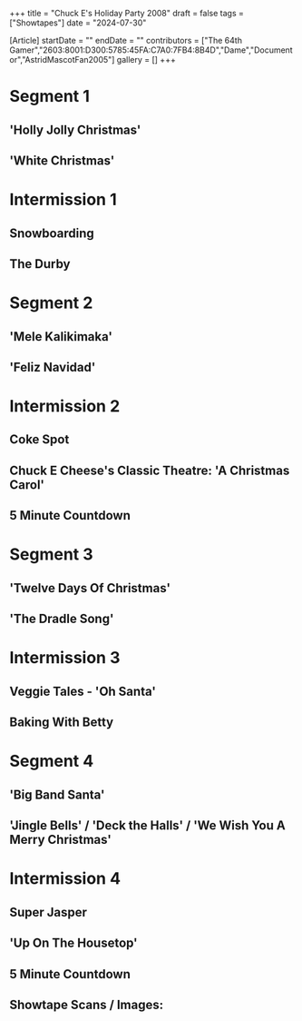 +++
title = "Chuck E's Holiday Party 2008"
draft = false
tags = ["Showtapes"]
date = "2024-07-30"

[Article]
startDate = ""
endDate = ""
contributors = ["The 64th Gamer","2603:8001:D300:5785:45FA:C7A0:7FB4:8B4D","Dame","Documentor","AstridMascotFan2005"]
gallery = []
+++

# Segment 1
## 'Holly Jolly Christmas'
## 'White Christmas'
# Intermission 1
## Snowboarding
## The Durby
# Segment 2
## 'Mele Kalikimaka'
## 'Feliz Navidad'
# Intermission 2
## Coke Spot
## Chuck E Cheese's Classic Theatre: 'A Christmas Carol'
## 5 Minute Countdown
# Segment 3
## 'Twelve Days Of Christmas'
## 'The Dradle Song'
# Intermission 3
## Veggie Tales - 'Oh Santa'
## Baking With Betty
# Segment 4
## 'Big Band Santa'
## 'Jingle Bells' / 'Deck the Halls' / 'We Wish You A Merry Christmas'
# Intermission 4
## Super Jasper
## 'Up On The Housetop'
## 5 Minute Countdown

<h2>Showtape Scans / Images:</h2>
